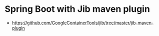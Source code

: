 # Spring Boot with Jib maven plugin

- https://github.com/GoogleContainerTools/jib/tree/master/jib-maven-plugin